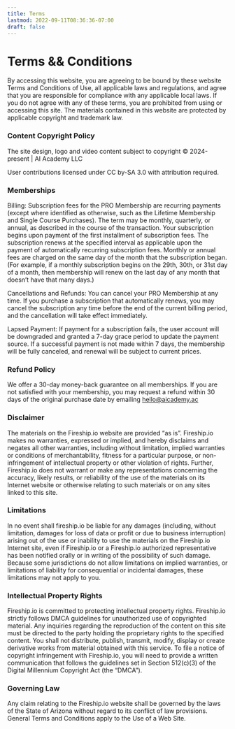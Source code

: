 ```yaml
---
title: Terms
lastmod: 2022-09-11T08:36:36-07:00
draft: false
---
```


# Terms && Conditions

By accessing this website, you are agreeing to be bound by these website Terms and Conditions of Use, all applicable laws and regulations, and agree that you are responsible for compliance with any applicable local laws. If you do not agree with any of these terms, you are prohibited from using or accessing this site. The materials contained in this website are protected by applicable copyright and trademark law.

### Content Copyright Policy

The site design, logo and video content subject to copyright © 2024-present | AI Academy LLC

User contributions licensed under CC by-SA 3.0 with attribution required.

### Memberships

Billing: Subscription fees for the PRO Membership are recurring payments (except where identified as otherwise, such as the Lifetime Membership and Single Course Purchases). The term may be monthly, quarterly, or annual, as described in the course of the transaction. Your subscription begins upon payment of the first installment of subscription fees. The subscription renews at the specified interval as applicable upon the payment of automatically recurring subscription fees. Monthly or annual fees are charged on the same day of the month that the subscription began. (For example, if a monthly subscription begins on the 29th, 30th, or 31st day of a month, then membership will renew on the last day of any month that doesn’t have that many days.)

Cancellations and Refunds: You can cancel your PRO Membership at any time. If you purchase a subscription that automatically renews, you may cancel the subscription any time before the end of the current billing period, and the cancellation will take effect immediately.

Lapsed Payment: If payment for a subscription fails, the user account will be downgraded and granted a 7-day grace period to update the payment source. If a successful payment is not made within 7 days, the membership will be fully canceled, and renewal will be subject to current prices.

### Refund Policy 

We offer a 30-day money-back guarantee on all memberships. If you are not satisfied with your membership, you may request a refund within 30 days of the original purchase date by emailing hello@aicademy.ac

### Disclaimer

The materials on the Fireship.io website are provided “as is”. Fireship.io makes no warranties, expressed or implied, and hereby disclaims and negates all other warranties, including without limitation, implied warranties or conditions of merchantability, fitness for a particular purpose, or non-infringement of intellectual property or other violation of rights. Further, Fireship.io does not warrant or make any representations concerning the accuracy, likely results, or reliability of the use of the materials on its Internet website or otherwise relating to such materials or on any sites linked to this site.

### Limitations

In no event shall fireship.io be liable for any damages (including, without limitation, damages for loss of data or profit or due to business interruption) arising out of the use or inability to use the materials on the Fireship.io Internet site, even if Fireship.io or a Fireship.io authorized representative has been notified orally or in writing of the possibility of such damage. Because some jurisdictions do not allow limitations on implied warranties, or limitations of liability for consequential or incidental damages, these limitations may not apply to you.

### Intellectual Property Rights

Fireship.io is committed to protecting intellectual property rights. Fireship.io strictly follows DMCA guidelines for unauthorized use of copyrighted material. Any inquiries regarding the reproduction of the content on this site must be directed to the party holding the proprietary rights to the specified content. You shall not distribute, publish, transmit, modify, display or create derivative works from material obtained with this service.
To file a notice of copyright infringement with Fireship.io, you will need to provide a written communication that follows the guidelines set in Section 512(c)(3) of the Digital Millennium Copyright Act (the “DMCA”).

### Governing Law

Any claim relating to the Fireship.io website shall be governed by the laws of the State of Arizona without regard to its conflict of law provisions. General Terms and Conditions apply to the Use of a Web Site.
